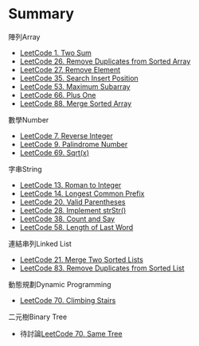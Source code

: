 # Summary
陣列Array
* [LeetCode 1. Two Sum](array/two_sum/README.md)  
* [LeetCode 26. Remove Duplicates from Sorted Array](array/remove_duplicates_from_sorted_array) 
* [LeetCode 27. Remove Element](array/remove_element/README.md)  
* [LeetCode 35. Search Insert Position](array/search_insert_position/README.md)  
* [LeetCode 53. Maximum Subarray](array/maximum_subarray/README.md)
* [LeetCode 66. Plus One](array/plus_one/README.md) 
* [LeetCode 88. Merge Sorted Array](array/merge_sorted_array/README.md) 

數學Number
* [LeetCode 7. Reverse Integer](number/reverse_integer/README.md)  
* [LeetCode 9. Palindrome Number](number/palindrome_number/README.md)   
* [LeetCode 69. Sqrt(x)](number/sqrt(x)/README.md)    

字串String
* [LeetCode 13. Roman to Integer](string/roman_to_Integer/README.md)
* [LeetCode 14. Longest Common Prefix](string/longest_common_prefix/README.md)
* [LeetCode 20. Valid Parentheses](string/valid_parentheses/README.md)
* [LeetCode 28. Implement strStr()](string/implement_strStr/README.md)  
* [LeetCode 38. Count and Say](string/count_and_say/README.md)  
* [LeetCode 58. Length of Last Word](string/length_of_last_word/README.md)  

連結串列Linked List
* [LeetCode 21. Merge Two Sorted Lists](linked_list/merge_two_sorted_lists/README.md)  
* [LeetCode 83. Remove Duplicates from Sorted List](linked_list/remove_duplicates_from_sorted_list/README.md)  

動態規劃Dynamic Programming
* [LeetCode 70. Climbing Stairs](dynamic_programming/climbing_stairs/README.md)  

二元樹Binary Tree
* 待討論[LeetCode 70. Same Tree](binary_tree/same_tree/README.md)  